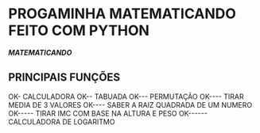 # PROGAMINHA MATEMATICANDO FEITO COM PYTHON
***MATEMATICANDO***

## PRINCIPAIS FUNÇÕES
OK- CALCULADORA
OK-- TABUADA
OK--- PERMUTAÇÃO
OK---- TIRAR MEDIA DE 3 VALORES
OK---- SABER A RAIZ QUADRADA DE UM NUMERO
OK----- TIRAR IMC COM BASE NA ALTURA E PESO
OK------ CALCULADORA DE LOGARITMO